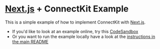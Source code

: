 # [Next.js](https://nextjs.org/) + ConnectKit Example

This is a simple example of how to implement ConnectKit with [Next.js](https://nextjs.org/).

- If you'd like to look at an example online, try this [CodeSandbox](https://codesandbox.io/s/qnvyqe?file=/README.md)
- Or you want to run the example locally have a look at the [instructions in the main README](https://github.com/family-dev/connectkit/blob/main/README.md#running-examples-locally)
